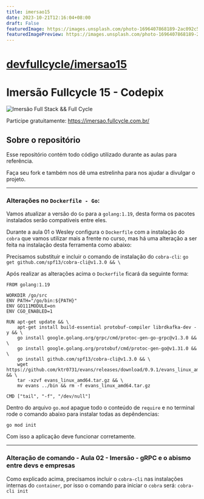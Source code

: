 ```yaml
---
title: imersao15
date: 2023-10-21T12:16:04+08:00
draft: False
featuredImage: https://images.unsplash.com/photo-1696407868189-2ac092c5807f?ixid=M3w0NjAwMjJ8MHwxfHJhbmRvbXx8fHx8fHx8fDE2OTc4NjE2NzB8&ixlib=rb-4.0.3
featuredImagePreview: https://images.unsplash.com/photo-1696407868189-2ac092c5807f?ixid=M3w0NjAwMjJ8MHwxfHJhbmRvbXx8fHx8fHx8fDE2OTc4NjE2NzB8&ixlib=rb-4.0.3
---
```


# [devfullcycle/imersao15](https://github.com/devfullcycle/imersao15)

# Imersão Fullcycle 15 - Codepix
![Imersão Full Stack && Full Cycle](https://events-fullcycle.s3.amazonaws.com/events-fullcycle/static/site/img/grupo_4417.png)

Participe gratuitamente: https://imersao.fullcycle.com.br/

## Sobre o repositório
Esse repositório contém todo código utilizado durante as aulas para referência.

Faça seu fork e também nos dê uma estrelinha para nos ajudar a divulgar o projeto.

---

### Alterações no `Dockerfile - Go`:

Vamos atualizar a versão do `Go` para a `golang:1.19`, desta forma os pacotes instalados serão compatíveis entre eles.

Durante a aula 01 o Wesley configura o `Dockerfile` com a instalação do `cobra` que vamos utilizar mais a frente no curso, mas há uma alteração a ser feita na instalação desta ferramenta como abaixo:

Precisamos substituir e incluir o comando de instalação do `cobra-cli`: `go get github.com/spf13/cobra-cli@v1.3.0 && \`

Após realizar as alterações acima o `Dockerfile` ficará da seguinte forma:

```docker
FROM golang:1.19

WORKDIR /go/src
ENV PATH="/go/bin:${PATH}"
ENV GO111MODULE=on
ENV CGO_ENABLED=1

RUN apt-get update && \
    apt-get install build-essential protobuf-compiler librdkafka-dev -y && \
    go install google.golang.org/grpc/cmd/protoc-gen-go-grpc@v1.3.0 && \
    go install google.golang.org/protobuf/cmd/protoc-gen-go@v1.31.0 && \
    go install github.com/spf13/cobra-cli@v1.3.0 && \
    wget https://github.com/ktr0731/evans/releases/download/0.9.1/evans_linux_amd64.tar.gz && \
    tar -xzvf evans_linux_amd64.tar.gz && \
    mv evans ../bin && rm -f evans_linux_amd64.tar.gz

CMD ["tail", "-f", "/dev/null"]
```

Dentro do arquivo `go.mod` apague todo o conteúdo de `require` e no terminal rode o comando abaixo para instalar todas as depêndencias:

`go mod init`

Com isso a aplicação deve funcionar corretamente.

---

### Alteração de comando - Aula 02 - Imersão - gRPC e o abismo entre devs e empresas

Como explicado acima, precisamos incluir o `cobra-cli` nas instalações internas do `container`, por isso o comando para iniciar o `cobra` será: `cobra-cli init`

